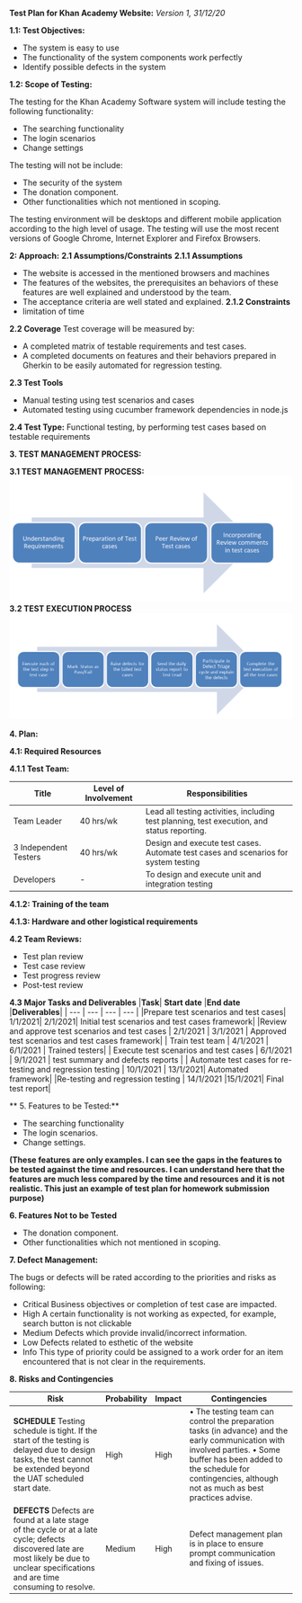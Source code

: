 **Test Plan for Khan Academy Website:**
*Version 1,*
*31/12/20*

**1.1: Test Objectives:**
* The system is easy to use
* The functionality of the system components work perfectly
* Identify possible defects in the system

**1.2: Scope of Testing:**

The testing for the Khan Academy Software system will include testing the following functionality:
-	The searching functionality
-	The login scenarios
-	Change settings

The testing will not be include: 
-	The security of the system
-	The donation component.
-	Other functionalities which not mentioned in scoping.

The testing environment will be desktops and different mobile application according to the high level of usage. The testing will use the most recent versions of Google Chrome, Internet Explorer and Firefox Browsers.

**2: Approach:**
**2.1 Assumptions/Constraints**
**2.1.1 Assumptions** 
-	The website is accessed in the mentioned browsers and machines
-	The features of the websites, the prerequisites an behaviors of these features are well explained and understood by the team.
-	The acceptance criteria are well stated and explained.
**2.1.2 Constraints**
- limitation of time

**2.2 Coverage**
 Test coverage will be measured by: 
-	A completed matrix of testable requirements and test cases.
-	A completed documents on features and their behaviors prepared in Gherkin to be easily automated for regression testing.

**2.3 Test Tools**
-	Manual testing using test scenarios and cases
-	Automated testing using cucumber framework dependencies in node.js

**2.4 Test Type:**
Functional testing, by performing test cases based on testable requirements

**3. TEST MANAGEMENT PROCESS:**

**3.1 TEST MANAGEMENT PROCESS:**
 ![Test Management Process](images/TestManagement1.PNG)
**3.2 TEST EXECUTION PROCESS**
  ![Test Execution Process](images/TestManagement2.PNG)

**4. Plan:**

**4.1: Required Resources**

**4.1.1 Test Team:**

|   **Title**  |   **Level of Involvement**   |  **Responsibilities**   |
| --- | --- | --- |
|Team Leader	| 40 hrs/wk	| Lead all testing activities, including test planning, test execution, and status reporting.|
|3 Independent Testers	|40 hrs/wk	|Design and execute test cases. Automate test cases and scenarios for system testing|
|Developers	| -	|To design and execute unit and integration testing|


**4.1.2: Training of the team**

**4.1.3: Hardware and other logistical requirements**


**4.2 Team Reviews:**

-	Test plan review 
-	Test case review 
-	Test progress review 
-	Post-test review


**4.3 Major Tasks and Deliverables**
|**Task**|	**Start date**	|**End date**	|**Deliverables**| 
| --- | --- | --- | --- |
|Prepare test scenarios and test cases|	1/1/2021|	2/1/2021|	Initial test scenarios and test cases framework|
|Review and approve test scenarios and test cases	| 2/1/2021	| 3/1/2021	| Approved test scenarios and test cases framework|
| Train test team	| 4/1/2021	| 6/1/2021	| Trained testers|
| Execute test scenarios and test cases	| 6/1/2021 |	9/1/2021 |	test summary and defects reports |
| Automate test cases for re-testing and regression testing |	10/1/2021	 | 13/1/2021|	Automated framework|
|Re-testing and regression testing	| 14/1/2021	|15/1/2021|	Final test report|



** 5. Features to be Tested:**
-	The searching functionality
-	The login scenarios.
-	Change settings.

**(These features are only examples. I can see the gaps in the features to be tested against the time and resources. I can understand here that the features are much less compared by the time and resources and it is not realistic. This just an example of test plan for homework submission purpose)**



**6. Features Not to be Tested**

-	The donation component.
-	Other functionalities which not mentioned in scoping.


**7.  Defect Management:**

The bugs or defects will be rated according to the priorities and risks as following:
- Critical	Business objectives or completion of test case are impacted.
- High	A certain functionality is not working as expected, for example, search button is not clickable
- Medium	Defects which provide invalid/incorrect information.
- Low	Defects related to esthetic of the website
- Info	This type of priority could be assigned to a work order for an item encountered that is not clear in the requirements.


**8. Risks and Contingencies**

|**Risk**|**Probability**	|**Impact**|**Contingencies**|
| --- | --- | --- | --- |
|**SCHEDULE**   Testing schedule is tight. If the start of the testing is delayed due to design tasks, the test cannot be extended beyond the UAT scheduled start date.|	High	|High	|•	The testing team can control the preparation tasks (in advance) and the early communication with involved parties. •	Some buffer has been added to the schedule for contingencies, although not as much as best practices advise. 
|**DEFECTS**   Defects are found at a late stage of the cycle or at a late cycle; defects discovered late are most likely be due to unclear specifications and are time consuming to resolve.  |Medium	|High|	Defect management plan is in place to ensure prompt communication and fixing of issues. 

